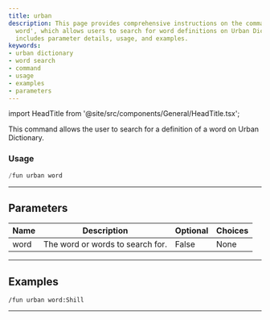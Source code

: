 ```yaml
---
title: urban
description: This page provides comprehensive instructions on the command '/fun urban
  word', which allows users to search for word definitions on Urban Dictionary. It
  includes parameter details, usage, and examples.
keywords:
- urban dictionary
- word search
- command
- usage
- examples
- parameters
---
```


import HeadTitle from '@site/src/components/General/HeadTitle.tsx';

<HeadTitle title="urban - Fun - Discord - Reference | OpenBB Bot Docs" />

This command allows the user to search for a definition of a word on Urban Dictionary.

### Usage

```python wordwrap
/fun urban word
```

---

## Parameters

| Name | Description | Optional | Choices |
| ---- | ----------- | -------- | ------- |
| word | The word or words to search for. | False | None |


---

## Examples

```
/fun urban word:Shill
```

---
